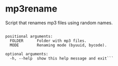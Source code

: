 # mp3rename
Script that renames mp3 files using random names.

```usage: mp3rename.py [-h] [FOLDER] [MODE]

positional arguments:  
  FOLDER      Folder with mp3 files.  
  MODE        Renaming mode (byuuid, bycode).

optional arguments:  
  -h, --help  show this help message and exit```
